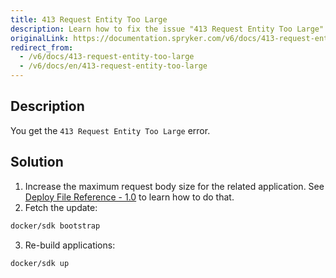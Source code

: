 ```yaml
---
title: 413 Request Entity Too Large
description: Learn how to fix the issue "413 Request Entity Too Large"
originalLink: https://documentation.spryker.com/v6/docs/413-request-entity-too-large
redirect_from:
  - /v6/docs/413-request-entity-too-large
  - /v6/docs/en/413-request-entity-too-large
---
```


## Description
You get the `413 Request Entity Too Large` error.

## Solution
1. Increase the maximum request body size for the related application. See [Deploy File Reference - 1.0](https://documentation.spryker.com/docs/deploy-file-reference-10#groups-applications) to learn how to do that.
2. Fetch the update:
```bash
docker/sdk bootstrap
```
3. Re-build applications:
```bash
docker/sdk up
```

